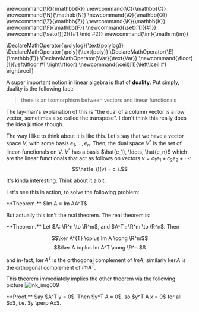 \newcommand{\R}{\mathbb{R}}
\newcommand{\C}{\mathbb{C}}
\newcommand{\N}{\mathbb{N}}
\newcommand{\Q}{\mathbb{Q}}
\newcommand{\Z}{\mathbb{Z}}
\newcommand{\K}{\mathbb{K}}
\newcommand{\F}{\mathbb{F}}
\newcommand{\set}[1]{\{#1\}}
\newcommand{\setof}[2]{\{#1 \mid #2\}}
\newcommand{\im}{\mathrm{im}}

\DeclareMathOperator{\polylog}{\text{polylog}}
\DeclareMathOperator{\poly}{\text{poly}}
\DeclareMathOperator{\E}{\mathbb{E}}
\DeclareMathOperator{\Var}{\text{Var}}
\newcommand{\floor}[1]{\left\lfloor #1 \right\rfloor}
\newcommand{\ceil}[1]{\left\lceil #1 \right\rceil}



A super important notion in linear algebra is that of
**duality**.
Put simply, duality is the following fact:

> there is an isomorphism between vectors and linear functionals

The lay-man's explanation of this is "the dual of a column vector
is a row vector, sometimes also called the transpose".
I don't think this really does the idea justice though.

The way I like to think about it is like this. Let's say that we
have a vector space $V$, with some basis $e_1,\ldots, e_n$. 
Then, the dual space $V^*$ is the set of linear-functionals on $V$. $V^{*}$ has a basis  $\hat{e_1}, \ldots,
\hat{e_n}$ which are the linear functionals that act as follows
on vectors $v=c_1 e_1 + c_2 e_2 + \cdots$: 
 $$\hat{e_i}(v) = c_i.$$

It's kinda interesting. Think about it a bit.

Let's see this in action, to solve the following problem:

<div class="thm envbox">**Theorem.**
$Im A = Im AA^T$
</div>

But actually this isn't the real theorem. The real theorem is:

<div class="thm envbox">**Theorem.**
Let $A: \R^n \to \R^m$, and $A^T : \R^m \to \R^n$. Then 

$$\ker A^{T} \oplus Im A \cong \R^m$$
$$\ker A \oplus Im A^T \cong \R^n.$$

and in-fact, $\ker A^T$ is the orthogonal complement of $Im A$;
similarly $\ker A$ is the orthogonal complement of  $Im A^T$.

</div>

This theorem immediately implies the other theorem via the
following picture
![ink_img009](src/images/ink_img009.png)

<div class="pf envbox">**Proof.**
Say $A^T y = 0$. Then  $y^T A = 0$, so  $y^T A x = 0$ for all $x$, i.e. $y \perp Ax$. 

</div>

